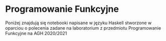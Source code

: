 # Programowanie Funkcyjne

Poniżej znajdują się notebooki napisane w języku Haskell stworzone w oparciou o polecenia 
zadane na laboratorium z przedmiotu Programowanie Funkcyjne na AGH 2020/2021